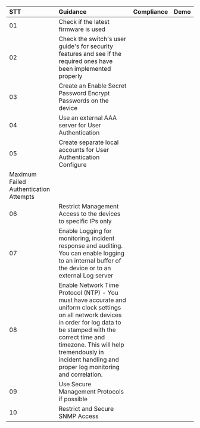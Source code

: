|STT|Guidance|Compliance|Demo|
|:---|:---|:---|:---|
|01|Check if the latest firmware is used|||
|02|Check the switch's user guide's for security features and see if the required ones have been implemented properly|||
|03|Create an Enable Secret Password Encrypt Passwords on the device|||
|04|Use an external AAA server for User Authentication|||
|05|Create separate local accounts for User Authentication Configure
Maximum Failed Authentication Attempts|||
|06|Restrict Management Access to the devices to specific IPs only|||
|07|Enable Logging for monitoring, incident response and auditing. You can enable logging to an internal buffer of the device or to an external Log server|||
|08|Enable Network Time Protocol (NTP) - You must have accurate and uniform clock settings on all network devices in order for log data to be stamped with the correct time and timezone. This will help tremendously in incident handling and proper log monitoring and correlation.|||
|09|Use Secure Management Protocols if possible|||
|10| Restrict and Secure SNMP Access|||


